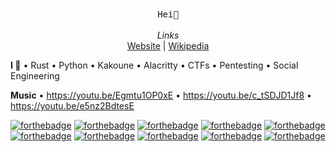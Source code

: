 <p align="center">
	<br><br>
	<samp>
		Hei👋
	</samp>
	<br><br>
	<i>Links</i>
	<br>
	<a href="https://tira.tech">Website</a> | <a href="https://en.wikipedia.org/wiki/User:Tiraboschi">Wikipedia</a>
</p>

**I 💖** • Rust • Python • Kakoune • Alacritty • CTFs • Pentesting • Social Engineering

**Music** • https://youtu.be/Egmtu1OP0xE • https://youtu.be/c_tSDJD1Jf8 • https://youtu.be/e5nz2BdtesE

[![forthebadge](https://forthebadge.com/images/badges/fuck-it-ship-it.svg)](https://forthebadge.com)
[![forthebadge](https://forthebadge.com/images/badges/uses-html.svg)](https://forthebadge.com)
[![forthebadge](https://forthebadge.com/images/badges/uses-badges.svg)](https://forthebadge.com)
[![forthebadge](https://forthebadge.com/images/badges/ages-12.svg)](https://forthebadge.com)
[![forthebadge](https://forthebadge.com/images/badges/built-by-codebabes.svg)](https://forthebadge.com)
[![forthebadge](https://forthebadge.com/images/badges/built-by-developers.svg)](https://forthebadge.com)
[![forthebadge](https://forthebadge.com/images/badges/built-with-resentment.svg)](https://forthebadge.com)
[![forthebadge](https://forthebadge.com/images/badges/certified-elijah-wood.svg)](https://forthebadge.com)
[![forthebadge](https://forthebadge.com/images/badges/contains-technical-debt.svg)](https://forthebadge.com)
[![forthebadge](https://forthebadge.com/images/badges/reading-6th-grade-level.svg)](https://forthebadge.com)	


